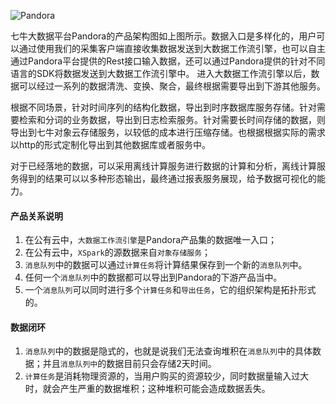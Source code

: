 ![Pandora](/Users/loris/liurui/pandora-docs-old/_media/arch.png)

七牛大数据平台Pandora的产品架构图如上图所示。数据入口是多样化的，用户可以通过使用我们的采集客户端直接收集数据发送到大数据工作流引擎，也可以自主通过Pandora平台提供的Rest接口输入数据，还可以通过Pandora提供的针对不同语言的SDK将数据发送到大数据工作流引擎中。进入大数据工作流引擎以后，数据可以经过一系列的数据清洗、变换、聚合，最终根据需要导出到下游其他服务。
根据不同场景，针对时间序列的结构化数据，导出到时序数据库服务存储。针对需要检索和分词的业务数据，导出到日志检索服务。针对需要长时间存储的数据，则导出到七牛对象云存储服务，以较低的成本进行压缩存储。也根据根据实际的需求以http的形式定制化导出到其他数据库或者服务中。
对于已经落地的数据，可以采用离线计算服务进行数据的计算和分析，离线计算服务得到的结果可以以多种形态输出，最终通过报表服务展现，给予数据可视化的能力。

#### 产品关系说明
1. 在公有云中，`大数据工作流引擎`是Pandora产品集的数据唯一入口；
2. 在公有云中，`XSpark`的源数据来自`对象存储服务`；
3. `消息队列`中的数据可以通过`计算任务`将计算结果保存到一个新的`消息队列`中。 
4. 任何一个`消息队列`中的数据都可以导出到Pandora的下游产品当中。
5. 一个`消息队列`可以同时进行多个`计算任务`和`导出任务`，它的组织架构是拓扑形式的。

#### 数据闭环

1. `消息队列`中的数据是隐式的，也就是说我们无法查询堆积在`消息队列`中的具体数据；并且`消息队列中`的数据目前只会存储2天时间。
2. `计算任务`是消耗物理资源的，当用户购买的资源较少，同时数据量输入过大时，就会产生严重的数据堆积；这种堆积可能会造成数据丢失。